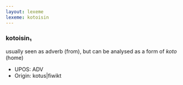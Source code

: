 ```yaml
---
layout: lexeme
lexeme: kotoisin
---
```


###  kotoisin₁

usually seen as adverb (from), but can be analysed as a form of *koto* (home)
* UPOS:  ADV
* Origin:  kotus|fiwikt

